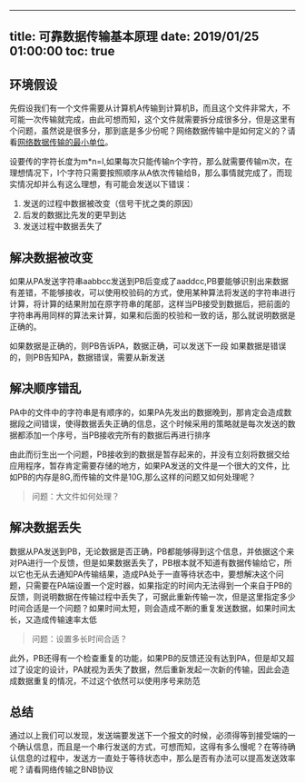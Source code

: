----
title: 可靠数据传输基本原理
date: 2019/01/25 01:00:00
toc: true
----

## 环境假设
先假设我们有一个文件需要从计算机A传输到计算机B，而且这个文件非常大，不可能一次传输就完成，由此可想而知，这个文件就需要拆分成很多分，但是这里有个问题，虽然说是很多分，那到底是多少份呢？网络数据传输中是如何定义的？请看[网络数据传输的最小单位](#)。

设要传的字符长度为m*n=l,如果每次只能传输n个字符，那么就需要传输m次，在理想情况下，l个字符只需要按照顺序从A依次传输给B，那么事情就完成了，而现实情况却并么有这么理想，有可能会发送以下错误：
1. 发送的过程中数据被改变（信号干扰之类的原因）
2. 后发的数据比先发的更早到达
3. 发送过程中数据丢失了


## 解决数据被改变

如果从PA发送字符串aabbcc发送到PB后变成了aaddcc,PB要能够识别出来数据有差错，不能够接收，可以使用校验码的方式，使用某种算法将发送的字符串进行计算，将计算的结果附加在原字符串的尾部，这样当PB接受到数据后，把前面的字符串再用同样的算法来计算，如果和后面的校验和一致的话，那么就说明数据是正确的。

如果数据是正确的，则PB告诉PA，数据正确，可以发送下一段
如果数据是错误的，则PB告知PA，数据错误，需要从新发送

## 解决顺序错乱
PA中的文件中的字符串是有顺序的，如果PA先发出的数据晚到，那肯定会造成数据段之间错误，使得数据丢失正确的信息，这个时候采用的策略就是每次发送的数据都添加一个序号，当PB接收完所有的数据后再进行排序

由此而衍生出一个问题，PB接收到的数据是暂存起来的，并没有立刻将数据交给应用程序，暂存肯定需要存储的地方，如果PA发送的文件是一个很大的文件，比如PB的内存是8G,而传输的文件是10G,那么这样的问题又如何处理呢？

> 问题：大文件如何处理？

## 解决数据丢失
数据从PA发送到PB，无论数据是否正确，PB都能够得到这个信息，并依据这个来对PA进行一个反馈，但是如果数据丢失了，PB根本就不知道有数据传输给它，所以它也无从去通知PA传输结果，造成PA处于一直等待状态中，要想解决这个问题，只需要在PA端设置一个定时器，如果指定的时间内无法得到一个来自于PB的反馈，则说明数据在传输过程中丢失了，可据此重新传输一次，但是这里指定多少时间合适是一个问题？如果时间太短，则会造成不断的重复发送数据，如果时间太长，又造成传输速率太低

> 问题：设置多长时间合适？

此外，PB还得有一个检查重复的功能，如果PB的反馈还没有达到PA，但是却又超过了设定的设计，PA就视为丢失了数据，然后重新发起一次新的传输，因此会造成数据重复的情况，不过这个依然可以使用序号来防范


## 总结
通过以上我们可以发现，发送端要发送下一个报文的时候，必须得等到接受端的一个确认信息，而且是一个串行发送的方式，可想而知，这得有多么慢呢？在等待确认信息的过程中，发送方一直处于等待状态中，那么是否有办法可以提高发送效率呢？请看网络传输之BNB协议